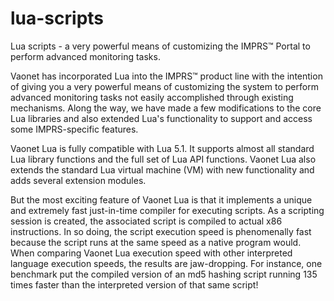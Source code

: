 # lua-scripts
Lua scripts - a very powerful means of customizing the IMPRS™ Portal to perform advanced monitoring tasks.

Vaonet has incorporated Lua into the IMPRS™ product line with the intention of giving you a very powerful means of customizing the system to perform advanced monitoring tasks not easily accomplished through existing mechanisms. Along the way, we have made a few modifications to the core Lua libraries and also extended Lua's functionality to support and access some IMPRS-specific features.

Vaonet Lua is fully compatible with Lua 5.1. It supports almost all standard Lua library functions and the full set of Lua API functions. Vaonet Lua also extends the standard Lua virtual machine (VM) with new functionality and adds several extension modules. 

But the most exciting feature of Vaonet Lua is that it implements a unique and extremely fast just-in-time compiler for executing scripts. As a scripting session is created, the associated script is compiled to actual x86 instructions. In so doing, the script execution speed is phenomenally fast because the script runs at the same speed as a native program would. When comparing Vaonet Lua execution speed with other interpreted language execution speeds, the results are jaw-dropping. For instance, one benchmark put the compiled version of an md5 hashing script running 135 times faster than the interpreted version of that same script!
